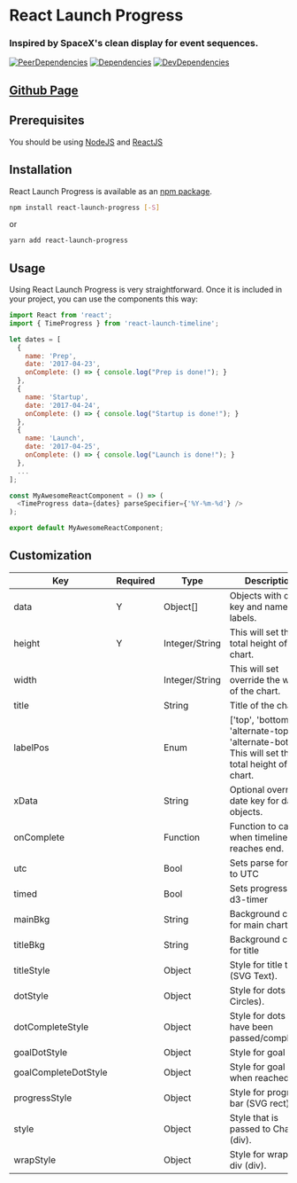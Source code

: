 # React Launch Progress

### Inspired by SpaceX's clean display for event sequences.

[![PeerDependencies](https://img.shields.io/david/peer/michaellyons/react-launch-progress.svg?style=flat-square)](https://david-dm.org/michaellyons/react-launch-progress#info=peerDependencies&view=list)
[![Dependencies](https://img.shields.io/david/michaellyons/react-launch-progress.svg?style=flat-square)](https://david-dm.org/michaellyons/react-launch-progress)
[![DevDependencies](https://img.shields.io/david/dev/michaellyons/react-launch-progress.svg?style=flat-square)](https://david-dm.org/michaellyons/react-launch-progress#info=devDependencies&view=list)

## [Github Page](https://michaellyons.github.io/react-launch-progress)

## Prerequisites

You should be using [NodeJS](https://www.nodejs.org) and [ReactJS](https://facebook.github.io/react/)

## Installation

React Launch Progress is available as an [npm package](https://www.npmjs.org/package/react-launch-progress).
```sh
npm install react-launch-progress [-S]
```
or

```sh
yarn add react-launch-progress
```

## Usage

Using React Launch Progress is very straightforward. Once it is included in your project, you can use the components this way:

```js
import React from 'react';
import { TimeProgress } from 'react-launch-timeline';

let dates = [
  {
    name: 'Prep',
    date: '2017-04-23',
    onComplete: () => { console.log("Prep is done!"); }
  },
  {
    name: 'Startup',
    date: '2017-04-24',
    onComplete: () => { console.log("Startup is done!"); }
  },
  {
    name: 'Launch',
    date: '2017-04-25',
    onComplete: () => { console.log("Launch is done!"); }
  },
  ...
];

const MyAwesomeReactComponent = () => (
  <TimeProgress data={dates} parseSpecifier={'%Y-%m-%d'} />
);

export default MyAwesomeReactComponent;
```

## Customization

Key | Required |  Type | Description
----- | ----- |  ----- | -----
data | Y | Object[] | Objects with date key and name for labels.
height | Y | Integer/String | This will set the total height of the chart.
width | | Integer/String | This will set override the width of the chart.
title |  | String | Title of the chart.
labelPos | | Enum | ['top', 'bottom', 'alternate-top', 'alternate-bot'] This will set the total height of the chart.
xData | | String | Optional override date key for data objects.
onComplete | | Function | Function to call when timeline reaches end.
utc | | Bool | Sets parse format to UTC
timed | | Bool | Sets progress to d3-timer
mainBkg | | String | Background color for main chart area
titleBkg | | String | Background color for title
titleStyle |  | Object | Style for title text (SVG Text).
dotStyle |  | Object | Style for dots (SVG Circles).
dotCompleteStyle |  | Object | Style for dots that have been passed/completed.
goalDotStyle |  | Object | Style for goal Dot.
goalCompleteDotStyle |  | Object | Style for goal Dot when reached.
progressStyle |  | Object | Style for progress bar (SVG rect)
style |  | Object | Style that is passed to Chart (div).
wrapStyle |  | Object | Style for wrapper div (div).
